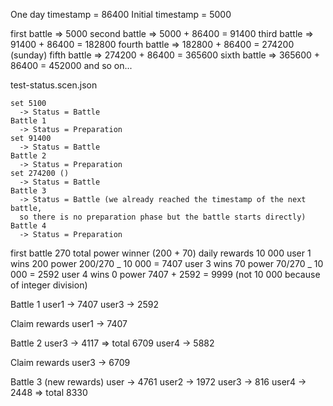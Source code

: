 One day timestamp = 86400
Initial timestamp = 5000

first battle => 5000
second battle => 5000 + 86400 = 91400
third battle => 91400 + 86400 = 182800
fourth battle => 182800 + 86400 = 274200 (sunday)
fifth battle => 274200 + 86400 = 365600
sixth battle => 365600 + 86400 = 452000
and so on...

test-status.scen.json

    set 5100
      -> Status = Battle
    Battle 1
      -> Status = Preparation
    set 91400
      -> Status = Battle
    Battle 2
      -> Status = Preparation
    set 274200 ()
      -> Status = Battle
    Battle 3
      -> Status = Battle (we already reached the timestamp of the next battle,
      so there is no preparation phase but the battle starts directly)
    Battle 4
      -> Status = Preparation

first battle
270 total power winner (200 + 70)
daily rewards 10 000
user 1 wins 200 power
200/270 _ 10 000 = 7407
user 3 wins 70 power
70/270 _ 10 000 = 2592
user 4 wins 0 power
7407 + 2592 = 9999 (not 10 000 because of integer division)

Battle 1
user1 -> 7407
user3 -> 2592

Claim rewards
user1 -> 7407

Battle 2
user3 -> 4117 => total 6709
user4 -> 5882

Claim rewards
user3 -> 6709

Battle 3 (new rewards)
user -> 4761
user2 -> 1972
user3 -> 816
user4 -> 2448 => total 8330
